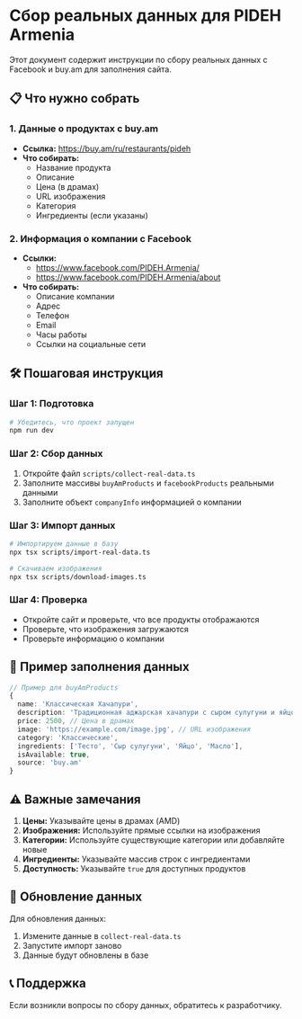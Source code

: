 # Сбор реальных данных для PIDEH Armenia

Этот документ содержит инструкции по сбору реальных данных с Facebook и buy.am для заполнения сайта.

## 📋 Что нужно собрать

### 1. Данные о продуктах с buy.am
- **Ссылка:** https://buy.am/ru/restaurants/pideh
- **Что собирать:**
  - Название продукта
  - Описание
  - Цена (в драмах)
  - URL изображения
  - Категория
  - Ингредиенты (если указаны)

### 2. Информация о компании с Facebook
- **Ссылки:** 
  - https://www.facebook.com/PIDEH.Armenia/
  - https://www.facebook.com/PIDEH.Armenia/about
- **Что собирать:**
  - Описание компании
  - Адрес
  - Телефон
  - Email
  - Часы работы
  - Ссылки на социальные сети

## 🛠 Пошаговая инструкция

### Шаг 1: Подготовка
```bash
# Убедитесь, что проект запущен
npm run dev
```

### Шаг 2: Сбор данных
1. Откройте файл `scripts/collect-real-data.ts`
2. Заполните массивы `buyAmProducts` и `facebookProducts` реальными данными
3. Заполните объект `companyInfo` информацией о компании

### Шаг 3: Импорт данных
```bash
# Импортируем данные в базу
npx tsx scripts/import-real-data.ts

# Скачиваем изображения
npx tsx scripts/download-images.ts
```

### Шаг 4: Проверка
- Откройте сайт и проверьте, что все продукты отображаются
- Проверьте, что изображения загружаются
- Проверьте информацию о компании

## 📝 Пример заполнения данных

```typescript
// Пример для buyAmProducts
{
  name: 'Классическая Хачапури',
  description: 'Традиционная аджарская хачапури с сыром сулугуни и яйцом',
  price: 2500, // Цена в драмах
  image: 'https://example.com/image.jpg', // URL изображения
  category: 'Классические',
  ingredients: ['Тесто', 'Сыр сулугуни', 'Яйцо', 'Масло'],
  isAvailable: true,
  source: 'buy.am'
}
```

## ⚠️ Важные замечания

1. **Цены:** Указывайте цены в драмах (AMD)
2. **Изображения:** Используйте прямые ссылки на изображения
3. **Категории:** Используйте существующие категории или добавляйте новые
4. **Ингредиенты:** Указывайте массив строк с ингредиентами
5. **Доступность:** Указывайте `true` для доступных продуктов

## 🔄 Обновление данных

Для обновления данных:
1. Измените данные в `collect-real-data.ts`
2. Запустите импорт заново
3. Данные будут обновлены в базе

## 📞 Поддержка

Если возникли вопросы по сбору данных, обратитесь к разработчику.
